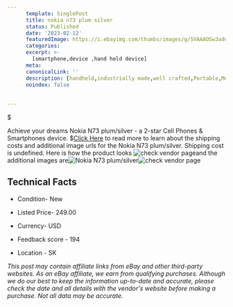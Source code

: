 ```yaml
---
      template: SinglePost
      title: nokia n73 plum silver
      status: Published
      date: '2023-02-12'
      featuredImage: https://i.ebayimg.com/thumbs/images/g/SVAAAOSw3adeaNfj/s-l225.jpg
      categories: 
      excerpt: >-
        [smartphone,device ,hand held device]
      meta:
      canonicalLink: ''
      description: [handheld,industrially made,well crafted,Portable,Mobile,Compact,Convenient,Lightweight,Maneuverable,Man-portable,Miniature,Carriable,Hand-held,Light,Holdable,Transportable,Mobile device,Pocket-sized,On-the-go,Wireless,Cordless,Compact size,Convenient size, smartphone,device ,hand held device]
      noindex: false
      
        
---
```

$

Achieve your dreams Nokia N73 plum/silver - a 2-star Cell Phones & Smartphones device.
$[Click Here](https://www.ebay.com/itm/284760744425?hash=item424d1021e9%3Ag%3ASVAAAOSw3adeaNfj&mkevt=1&mkcid=1&mkrid=711-53200-19255-0&campid=%253CePNCampaignId%253E&customid=%253CreferenceId%253E&toolid=10049) to read more to learn about the shipping costs and additional image urls for the Nokia N73 plum/silver. Shipping cost is undefined. Here is how the product looks ![check vendor page](https://i.ebayimg.com/thumbs/images/g/SVAAAOSw3adeaNfj/s-l225.jpg)and the additional images are![Nokia N73 plum/silver](https://i.ebayimg.com/images/g/SVAAAOSw3adeaNfj/s-l1600.jpg)![check vendor page](https://origin-galleryplus.ebayimg.com/ws/web/284760744425_2_0_1/225x225.jpg,https://origin-galleryplus.ebayimg.com/ws/web/284760744425_3_0_1/225x225.jpg,https://origin-galleryplus.ebayimg.com/ws/web/284760744425_4_0_1/225x225.jpg,https://origin-galleryplus.ebayimg.com/ws/web/284760744425_5_0_1/225x225.jpg,https://origin-galleryplus.ebayimg.com/ws/web/284760744425_6_0_1/225x225.jpg,https://origin-galleryplus.ebayimg.com/ws/web/284760744425_7_0_1/225x225.jpg,https://origin-galleryplus.ebayimg.com/ws/web/284760744425_8_0_1/225x225.jpg)



 ## Technical Facts 



     
      

 - Condition- New 


      

 - Listed Price- 249.00 


      

 - Currency- USD 


      

 - Feedback score - 194 


      

 - Location - SK 


      
      

 *_This post may contain affiliate links from eBay and other third-party websites. As an eBay affiliate, we earn from qualifying purchases. Although we do our best to keep the information up-to-date and accurate, please check the date and all details with the vendor's website before making a purchase. Not all data may be accurate._*






